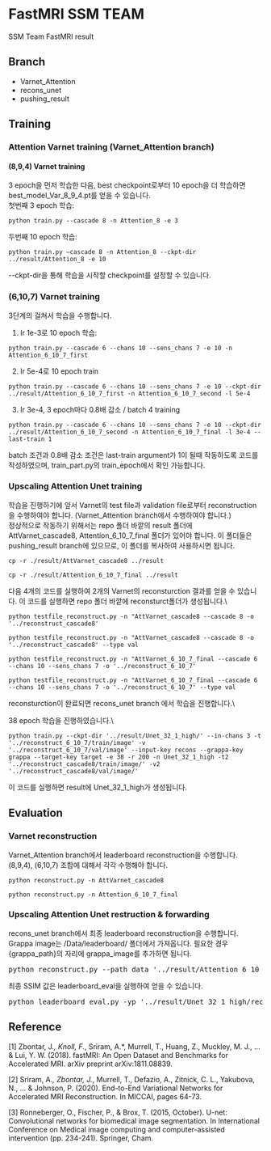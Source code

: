 # FastMRI SSM TEAM
SSM Team FastMRI result

## Branch
- Varnet_Attention
- recons_unet
- pushing_result
  
## Training
### Attention Varnet training (Varnet_Attention branch)
#### (8,9,4) Varnet training
3 epoch을 먼저 학습한 다음, best checkpoint로부터 10 epoch을 더 학습하면 best_model_Var_8_9_4.pt를 얻을 수 있습니다.\
첫번째 3 epoch 학습:
<pre><code>python train.py --cascade 8 -n Attention_8 -e 3</code></pre>
두번째 10 epoch 학습:
<pre><code>python train.py –cascade 8 -n Attention_8 --ckpt-dir ../result/Attention_8 -e 10</code></pre>
--ckpt-dir을 통해 학습을 시작할 checkpoint를 설정할 수 있습니다.

### (6,10,7) Varnet training
3단계의 걸쳐서 학습을 수행합니다.
1.	lr 1e-3로 10 epoch 학습:
<pre><code>python train.py --cascade 6 --chans 10 --sens_chans 7 -e 10 -n Attention_6_10_7_first</code></pre>
2.	lr 5e-4로 10 epoch train
<pre><code>python train.py --cascade 6 --chans 10 --sens_chans 7 -e 10 --ckpt-dir ../result/Attention_6_10_7_first -n Attention_6_10_7_second -l 5e-4</code></pre>
3.	lr 3e-4, 3 epoch마다 0.8배 감소 / batch 4 training
<pre><code>python train.py --cascade 6 --chans 10 --sens_chans 7 -e 10 --ckpt-dir ../result/Attention_6_10_7_second -n Attention_6_10_7_final -l 3e-4 --last-train 1</code></pre>
batch 조건과 0.8배 감소 조건은 last-train argument가 1이 될때 작동하도록 코드를 작성하였으며, train_part.py의 train_epoch에서 확인 가능합니다.

### Upscaling Attention Unet training
학습을 진행하기에 앞서 Varnet의 test file과 validation file로부터 reconstruction을 수행하여야 합니다. (Varnet_Attention branch에서 수행하여야 합니다.)\
정상적으로 작동하기 위해서는 repo 폴더 바깥의 result 폴더에 AttVarnet_cascade8, Attention_6_10_7_final 폴더가 있어야 합니다. 이 폴더들은 pushing_result branch에 있으므로, 이 폴더를 복사하여 사용하시면 됩니다.
<pre><code>cp -r ./result/AttVarnet_cascade8 ../result</code></pre>
<pre><code>cp -r ./result/Attention_6_10_7_final ../result</code></pre>

다음 4개의 코드를 실행하여 2개의 Varnet의 reconsturction 결과를 얻을 수 있습니다. 이 코드를 실행하면 repo 폴더 바깥에 reconsturct폴더가 생성됩니다.\
<pre><code>python testfile_reconstruct.py -n "AttVarnet_cascade8 --cascade 8 -o '../reconstruct_cascade8'</code></pre>
<pre><code>python testfile_reconstruct.py -n "AttVarnet_cascade8 --cascade 8 -o '../reconstruct_cascade8' --type val</code></pre>
<pre><code>python testfile_reconstruct.py -n "AttVarnet_6_10_7_final --cascade 6 --chans 10 --sens_chans 7 -o '../reconstruct_6_10_7'</code></pre>
<pre><code>python testfile_reconstruct.py -n "AttVarnet_6_10_7_final --cascade 6 --chans 10 --sens_chans 7 -o '../reconstruct_6_10_7' --type val</code></pre>

reconsturction이 완료되면 recons_unet branch 에서 학습을 진행합니다.\

38 epoch 학습을 진행하였습니다.\
<pre><code>python train.py --ckpt-dir '../result/Unet_32_1_high/' --in-chans 3 -t '../reconstruct_6_10_7/train/image' -v '../reconstruct_6_10_7/val/image' --input-key recons --grappa-key grappa --target-key target -e 38 -r 200 -n Unet_32_1_high -t2 '../reconstruct_cascade8/train/image/' -v2 '../reconstruct_cascade8/val/image/'</code></pre>
이 코드를 실행하면 result에 Unet_32_1_high가 생성됩니다.

##	Evaluation

###	Varnet reconstruction 
Varnet_Attention branch에서 leaderboard reconstruction을 수행합니다. (8,9,4), (6,10,7) 조합에 대해서 각각 수행해야 합니다.

<pre><code>python reconstruct.py -n AttVarnet_cascade8</code></pre>
<pre><code>python reconstruct.py -n Attention_6_10_7_final</code></pre>
###	Upscaling Attention Unet restruction & forwarding
recons_unet branch에서 최종 leaderboard reconstruction을 수행합니다. \
Grappa image는 /Data/leaderboard/ 폴더에서 가져옵니다. 필요한 경우 {grappa_path}의 자리에 grappa_image를 추가하면 됩니다.
<pre><code></code>python reconstruct.py --path_data '../result/Attention_6_10_7_final/reconstructions_leaderboard/' --path_data_2 '../result/AttVarnet_cascade8/reconstructions_leaderboard/' --path_grappa {grappa_path} -n Unet_32_1_high --in-chans 3 --out-chans 1 --grappa-key image_grappa --input-key 'reconstruction'</code></pre>

최종 SSIM 값은 leaderboard_eval을 실행하여 얻을 수 있습니다.
<pre><code></code>python leaderboard_eval.py -yp '../result/Unet_32_1_high/reconstructions_leaderboard/'</code></pre>

## Reference
[1] Zbontar, J.*, Knoll, F.*, Sriram, A.*, Murrell, T., Huang, Z., Muckley, M. J., ... & Lui, Y. W. (2018). fastMRI: An Open Dataset and Benchmarks for Accelerated MRI. arXiv preprint arXiv:1811.08839.

[2] Sriram, A.*, Zbontar, J.*, Murrell, T., Defazio, A., Zitnick, C. L., Yakubova, N., ... & Johnson, P. (2020). End-to-End Variational Networks for Accelerated MRI Reconstruction. In MICCAI, pages 64-73.

[3] Ronneberger, O., Fischer, P., & Brox, T. (2015, October). U-net: Convolutional networks for biomedical image segmentation. In International Conference on Medical image computing and computer-assisted intervention (pp. 234-241). Springer, Cham.
